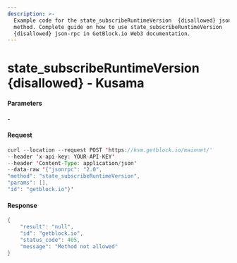 ```yaml
---
description: >-
  Example code for the state_subscribeRuntimeVersion  {disallowed} json-rpc
  method. Сomplete guide on how to use state_subscribeRuntimeVersion 
  {disallowed} json-rpc in GetBlock.io Web3 documentation.
---
```


# state\_subscribeRuntimeVersion {disallowed} - Kusama

#### Parameters

\-

#### Request

```java
curl --location --request POST 'https://ksm.getblock.io/mainnet/' 
--header 'x-api-key: YOUR-API-KEY' 
--header 'Content-Type: application/json' 
--data-raw '{"jsonrpc": "2.0",
"method": "state_subscribeRuntimeVersion",
"params": [],
"id": "getblock.io"}'
```

#### Response

```java
{
    "result": "null",
    "id": "getblock.io",
    "status_code": 405,
    "message": "Method not allowed"
}
```
